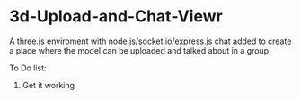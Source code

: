 3d-Upload-and-Chat-Viewr
=========================

A three.js enviroment with node.js/socket.io/express.js chat added to create a place where the model can be uploaded 
and talked about in a group. 

To Do list:

1. Get it working






